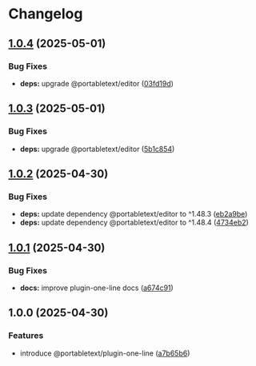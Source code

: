 # Changelog

## [1.0.4](https://github.com/portabletext/plugins/compare/plugin-one-line-v1.0.3...plugin-one-line-v1.0.4) (2025-05-01)


### Bug Fixes

* **deps:** upgrade @portabletext/editor ([03fd19d](https://github.com/portabletext/plugins/commit/03fd19dca833e83ed3c747f217fd54df8cf1af39))

## [1.0.3](https://github.com/portabletext/plugins/compare/plugin-one-line-v1.0.2...plugin-one-line-v1.0.3) (2025-05-01)


### Bug Fixes

* **deps:** upgrade @portabletext/editor ([5b1c854](https://github.com/portabletext/plugins/commit/5b1c8547ef2c18e004682d1dacfd8bfd25483274))

## [1.0.2](https://github.com/portabletext/plugins/compare/plugin-one-line-v1.0.1...plugin-one-line-v1.0.2) (2025-04-30)


### Bug Fixes

* **deps:** update dependency @portabletext/editor to ^1.48.3 ([eb2a9be](https://github.com/portabletext/plugins/commit/eb2a9be7927fc8844406dcef13ce44c4ae32c725))
* **deps:** update dependency @portabletext/editor to ^1.48.4 ([4734eb2](https://github.com/portabletext/plugins/commit/4734eb249021f9f24b6abcbdde717f697f735857))

## [1.0.1](https://github.com/portabletext/plugins/compare/plugin-one-line-v1.0.0...plugin-one-line-v1.0.1) (2025-04-30)


### Bug Fixes

* **docs:** improve plugin-one-line docs ([a674c91](https://github.com/portabletext/plugins/commit/a674c91dd7cc1d15344a0097351dd744412a1016))

## 1.0.0 (2025-04-30)


### Features

* introduce @portabletext/plugin-one-line ([a7b65b6](https://github.com/portabletext/plugins/commit/a7b65b66b80c3c11c1d2374e95936c2422ba7697))

